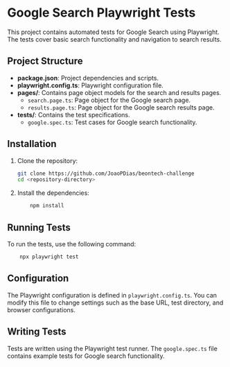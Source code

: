 # Google Search Playwright Tests

This project contains automated tests for Google Search using Playwright. The tests cover basic search functionality and navigation to search results.

## Project Structure

- **package.json**: Project dependencies and scripts.
- **playwright.config.ts**: Playwright configuration file.
- **pages/**: Contains page object models for the search and results pages.
  - `search.page.ts`: Page object for the Google search page.
  - `results.page.ts`: Page object for the Google search results page.
- **tests/**: Contains the test specifications.
  - `google.spec.ts`: Test cases for Google search functionality.

## Installation

1. Clone the repository:
   ```sh
   git clone https://github.com/JoaoPDias/beontech-challenge
   cd <repository-directory>
2. Install the dependencies:
    ```sh
        npm install
    ```

## Running Tests
To run the tests, use the following command:
```sh
    npx playwright test
```

## Configuration
The Playwright configuration is defined in `playwright.config.ts`. You can modify this file to change settings such as the base URL, test directory, and browser configurations.

## Writing Tests
Tests are written using the Playwright test runner. The `google.spec.ts` file contains example tests for Google search functionality.